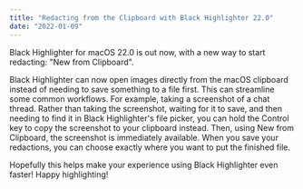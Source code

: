 ```yaml
---
title: "Redacting from the Clipboard with Black Highlighter 22.0"
date: "2022-01-09"
---
```


Black Highlighter for macOS 22.0 is out now, with a new way to start redacting: "New from Clipboard".

<!--more-->

Black Highlighter can now open images directly from the macOS clipboard instead of needing to save something to a file first. This can streamline some common workflows. For example, taking a screenshot of a chat thread. Rather than taking the screenshot, waiting for it to save, and then needing to find it in Black Highlighter's file picker, you can hold the Control key to copy the screenshot to your clipboard instead. Then, using New from Clipboard, the screenshot is immediately available. When you save your redactions, you can choose exactly where you want to put the finished file.

Hopefully this helps make your experience using Black Highlighter even faster! Happy highlighting!
